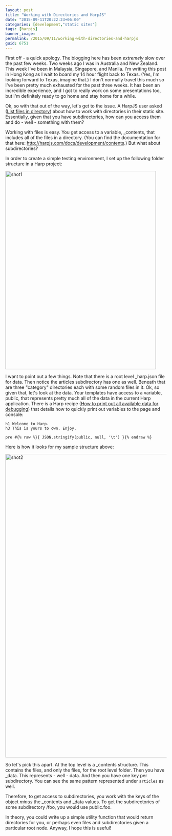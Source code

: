 ```yaml
---
layout: post
title: "Working with Directories and HarpJS"
date: "2015-09-11T20:22:23+06:00"
categories: [development,"static sites"]
tags: [harpjs]
banner_image: 
permalink: /2015/09/11/working-with-directories-and-harpjs
guid: 6751
---
```


First off - a quick apology. The blogging here has been <i>extremely</i> slow over the past few weeks. Two weeks ago I was in Australia and New Zealand. This week I've been in Malaysia, Singapore, and Manila. I'm writing this post in Hong Kong as I wait to board my 14 hour flight back to Texas. (Yes, I'm looking forward to Texas, imagine that.) I don't normally travel this much so I've been pretty much exhausted for the past three weeks. It has been an incredible experience, and I got to really work on some presentations too, but I'm definitely ready to go home and stay home for a while. 

Ok, so with that out of the way, let's get to the issue. A HarpJS user asked (<a href="https://github.com/sintaxi/harp/issues/345">List files in directory</a>) about how to work with directories in their static site. Essentially, given that you have subdirectories, how can you access them and do - well - something with them?

Working with files is easy. You get access to a variable, _contents, that includes all of the files in a directory. (You can find the documentation for that here: <a href="http://harpjs.com/docs/development/contents">http://harpjs.com/docs/development/contents</a>.) But what about subdirectories?

In order to create a simple testing environment, I set up the following folder structure in a Harp project:

<img src="https://static.raymondcamden.com/images/wp-content/uploads/2015/09/shot1.png" alt="shot1" width="470" height="620" class="aligncenter size-full wp-image-6752 imgborder" />

I want to point out a few things. Note that there is a root level _harp.json file for data. Then notice the articles subdirectory has one as well. Beneath that are three "category" directories each with some random files in it. Ok, so given that, let's look at the data. Your templates have access to a variable, public, that represents pretty much all of the data in the current Harp application. There is a Harp recipe (<a href="http://harpjs.com/recipes/print-debugging">How to print out all available data for debugging</a>) that details how to quickly print out variables to the page and console:

<pre><code class="language-markup">h1 Welcome to Harp.
h3 This is yours to own. Enjoy.

pre #{% raw %}{ JSON.stringify(public, null, '\t') }{% endraw %}</code></pre>

Here is how it looks for my sample structure above:

<img src="https://static.raymondcamden.com/images/wp-content/uploads/2015/09/shot2.png" alt="shot2" width="700" height="949" class="aligncenter size-full wp-image-6753 imgborder" />

So let's pick this apart. At the top level is a _contents structure. This contains the files, and only the files, for the root level folder. Then you have _data. This represents - well - data. And then you have one key per subdirectory. You can see the same pattern represented under <code>articles</code> as well.

Therefore, to get access to subdirectories, you work with the keys of the object <i>minus</i> the _contents and _data values. To get the subdirectories of some subdirectory /foo, you would use public.foo. 

In theory, you could write up a simple utility function that would return directories for you, or perhaps even files and subdirectories given a particular root node. Anyway, I hope this is useful!